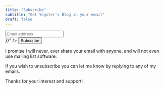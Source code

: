 ```yaml
---
title: "Subscribe"
subtitle: "Get Yogster's Blog in your email"
draft: false
---
```

<form action="https://formspree.io/" method="post" class="form-inline subscription-form">
    <div class="form-group">
        <input name="email" type="email" class="form-control" placeholder="Email address" required="true">
    </div>
    <input type="hidden" name="_next" value="{{< ref "page/subscribe-thanks.md" >}}" />
    <input type="hidden" name="_subject" value="Subscription to Yogster's Blog" />
    <input type="text" name="_gotcha" style="display:none" />
    <button type="submit" class="btn btn-default">Subscribe</button>
</form>

I promise I will never, ever share your email with anyone, and will not even use mailing list software.

If you wish to unsubscribe you can let me know by replying to any of my emails.

Thanks for your interest and support!